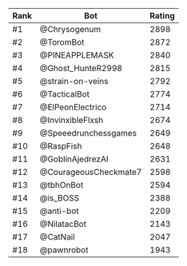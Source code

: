 Rank|Bot|Rating
---|---|---
#1|@Chrysogenum|2898
#2|@ToromBot|2872
#3|@PINEAPPLEMASK|2840
#4|@Ghost_HunteR2998|2815
#5|@strain-on-veins|2792
#6|@TacticalBot|2774
#7|@ElPeonElectrico|2714
#8|@InvinxibleFlxsh|2674
#9|@Speeedrunchessgames|2649
#10|@RaspFish|2648
#11|@GoblinAjedrezAI|2631
#12|@CourageousCheckmate7|2598
#13|@tbhOnBot|2594
#14|@is_BOSS|2388
#15|@anti-bot|2209
#16|@NilatacBot|2143
#17|@CatNail|2047
#18|@pawnrobot|1943
